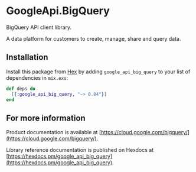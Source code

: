 # GoogleApi.BigQuery

BigQuery API client library.

A data platform for customers to create, manage, share and query data.

## Installation

Install this package from [Hex](https://hex.pm) by adding
`google_api_big_query` to your list of dependencies in `mix.exs`:

```elixir
def deps do
  [{:google_api_big_query, "~> 0.84"}]
end
```

## For more information

Product documentation is available at [https://cloud.google.com/bigquery/](https://cloud.google.com/bigquery/).

Library reference documentation is published on Hexdocs at
[https://hexdocs.pm/google_api_big_query](https://hexdocs.pm/google_api_big_query).
